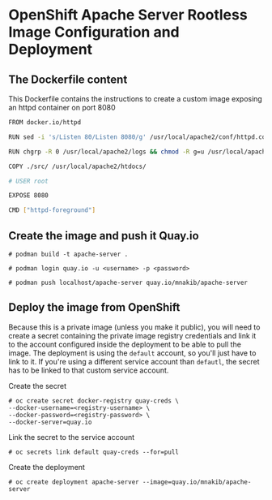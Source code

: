 # OpenShift Apache Server Rootless Image Configuration and Deployment

## The Dockerfile content

This Dockerfile contains the instructions to create a custom image exposing an httpd container on port 8080 

```bash
FROM docker.io/httpd

RUN sed -i 's/Listen 80/Listen 8080/g' /usr/local/apache2/conf/httpd.conf

RUN chgrp -R 0 /usr/local/apache2/logs && chmod -R g=u /usr/local/apache2/logs

COPY ./src/ /usr/local/apache2/htdocs/

# USER root

EXPOSE 8080

CMD ["httpd-foreground"]
```


## Create the image and push it Quay.io

```
# podman build -t apache-server .
```

```
# podman login quay.io -u <username> -p <password>
```

```
# podman push localhost/apache-server quay.io/mnakib/apache-server
```

## Deploy the image from OpenShift

Because this is a private image (unless you make it public), you will need to create a secret containing the private image registry credentials and link it to the account configured inside the deployment to be able to pull the image. The deployment is using the `default` account, so you'll just have to link to it. If you're using a different service account than `defautl`, the secret has to be linked to that custom service account.

Create the secret

```
# oc create secret docker-registry quay-creds \
--docker-username=<registry-username> \
--docker-password=<registry-password> \
--docker-server=quay.io
```

Link the secret to the service account

```
# oc secrets link default quay-creds --for=pull
```

Create the deployment

```
# oc create deployment apache-server --image=quay.io/mnakib/apache-server
```
